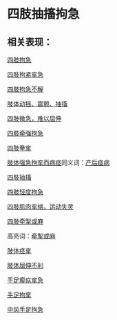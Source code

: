 # 四肢抽搐拘急

## 相关表现：

[四肢拘急](https://zuoye.gmzyh.com/search?key=四肢拘急)
[四肢拘紧挛急](https://zuoye.gmzyh.com/search?key=四肢拘紧挛急)
[四肢拘急不解](https://zuoye.gmzyh.com/search?key=四肢拘急不解)
[肢体动摇、震颤、抽搐](https://zuoye.gmzyh.com/search?key=肢体动摇、震颤、抽搐)
[四肢微急，难以屈伸](https://zuoye.gmzyh.com/search?key=四肢微急，难以屈伸)
[四肢牵强拘急](https://zuoye.gmzyh.com/search?key=四肢牵强拘急)
[四肢拳挛](https://zuoye.gmzyh.com/search?key=四肢拳挛)
[肢体强急拘挛而病痉](https://zuoye.gmzyh.com/search?key=肢体强急拘挛而病痉)同义词：[产后痉病](https://zuoye.gmzyh.com/search?key=产后痉病)
[四肢抽搐](https://zuoye.gmzyh.com/search?key=四肢抽搐)
[四肢轻度拘急](https://zuoye.gmzyh.com/search?key=四肢轻度拘急)
[四肢肌肉挛缩，运动失灵](https://zuoye.gmzyh.com/search?key=四肢肌肉挛缩，运动失灵)
[四肢牵掣或麻](https://zuoye.gmzyh.com/search?key=四肢牵掣或麻)
高亮词：[牵掣或麻](https://zuoye.gmzyh.com/search?key=牵掣或麻)  
[肢体痉挛](https://zuoye.gmzyh.com/search?key=肢体痉挛)
[肢体屈伸不利](https://zuoye.gmzyh.com/search?key=肢体屈伸不利)
[手足瘈疭挛急](https://zuoye.gmzyh.com/search?key=手足瘈疭挛急)
[手足拘挛](https://zuoye.gmzyh.com/search?key=手足拘挛)
[中风手足拘急](https://zuoye.gmzyh.com/search?key=中风手足拘急)